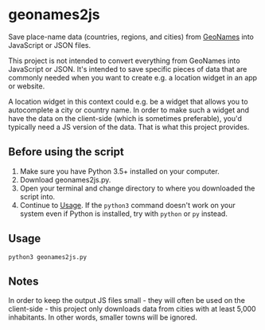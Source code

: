 # geonames2js

Save place-name data (countries, regions, and cities) from [GeoNames](https://www.geonames.org/) into JavaScript or JSON files.

This project is not intended to convert everything from GeoNames into JavaScript or JSON. It's intended to save specific pieces of data that are commonly needed when you want to create e.g. a location widget in an app or website.

A location widget in this context could e.g. be a widget that allows you to autocomplete a city or country name. In order to make such a widget and have the data on the client-side (which is sometimes preferable), you'd typically need a JS version of the data. That is what this project provides.

## Before using the script

1. Make sure you have Python 3.5+ installed on your computer.
1. Download geonames2js.py.
1. Open your terminal and change directory to where you downloaded the script into.
1. Continue to [Usage](#usage). If the ```python3``` command doesn't work on your system even if Python is installed, try with ```python``` or ```py``` instead.

## Usage
```
python3 geonames2js.py
```

## Notes

In order to keep the output JS files small - they will often be used on the client-side - this project only downloads data from cities with at least 5,000 inhabitants. In other words, smaller towns will be ignored.